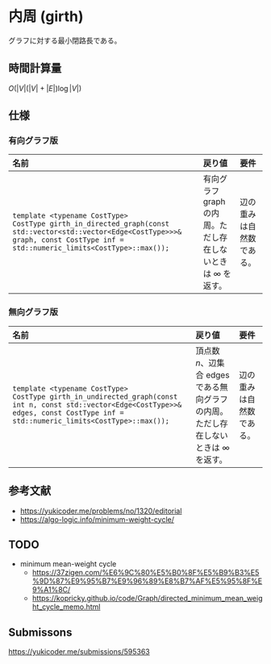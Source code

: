# 内周 (girth)

グラフに対する最小閉路長である。


## 時間計算量

$O(\lvert V \rvert (\lvert V \rvert + \lvert E \rvert) \log{\lvert V \rvert})$


## 仕様

### 有向グラフ版

|名前|戻り値|要件|
|:--|:--|:--|
|`template <typename CostType>`<br>`CostType girth_in_directed_graph(const std::vector<std::vector<Edge<CostType>>>& graph, const CostType inf = std::numeric_limits<CostType>::max());`|有向グラフ $\mathrm{graph}$ の内周。ただし存在しないときは $\infty$ を返す。|辺の重みは自然数である。|


### 無向グラフ版

|名前|戻り値|要件|
|:--|:--|:--|
|`template <typename CostType>`<br>`CostType girth_in_undirected_graph(const int n, const std::vector<Edge<CostType>>& edges, const CostType inf = std::numeric_limits<CostType>::max());`|頂点数 $n$、辺集合 $\mathrm{edges}$ である無向グラフの内周。ただし存在しないときは $\infty$ を返す。|辺の重みは自然数である。|


## 参考文献

- https://yukicoder.me/problems/no/1320/editorial
- https://algo-logic.info/minimum-weight-cycle/


## TODO

- minimum mean-weight cycle
  - https://37zigen.com/%E6%9C%80%E5%B0%8F%E5%B9%B3%E5%9D%87%E9%95%B7%E9%96%89%E8%B7%AF%E5%95%8F%E9%A1%8C/
  - https://kopricky.github.io/code/Graph/directed_minimum_mean_weight_cycle_memo.html


## Submissons

https://yukicoder.me/submissions/595363
